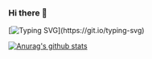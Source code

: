 ### Hi there 👋

<!--
**Wise-99/Wise-99** is a ✨ _special_ ✨ repository because its `README.md` (this file) appears on your GitHub profile.

Here are some ideas to get you started:

- 🔭 I’m currently working on ...
- 🌱 I’m currently learning ...
- 👯 I’m looking to collaborate on ...
- 🤔 I’m looking for help with ...
- 💬 Ask me about ...
- 📫 How to reach me: ...
- 😄 Pronouns: ...
- ⚡ Fun fact: ...
-->
[![Typing SVG](https://readme-typing-svg.demolab.com?font=Fira+Code&pause=1000&color=7D00F7&background=FFFFFF00&center=true&vCenter=true&width=600&lines=Hi%F0%9F%91%8B+My+name+is+Yerin+Kim.)](https://git.io/typing-svg)

[![Anurag's github stats](https://github-readme-stats.vercel.app/api?username=Wise-99)](https://github.com/anuraghazra/github-readme-stats)
